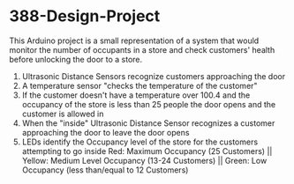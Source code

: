 # 388-Design-Project

This Arduino project is a small representation of a system that would monitor the number of occupants in a store and check customers' health before unlocking the door to a store.

1. Ultrasonic Distance Sensors recognize customers approaching the door
2. A temperature sensor "checks the temperature of the customer"
3. If the customer doesn't have a temperature over 100.4 and the occupancy of the store is less than 25 people the door opens and the customer is allowed in
4. When the "inside" Ultrasonic Distance Sensor recognizes a customer approaching the door to leave the door opens
5. LEDs identify the Occupancy level of the store for the customers attempting to go inside
     Red: Maximum Occupancy (25 Customers) || Yellow: Medium Level Occupancy (13-24 Customers) || Green: Low Occupancy (less than/equal to 12 Customers) 


